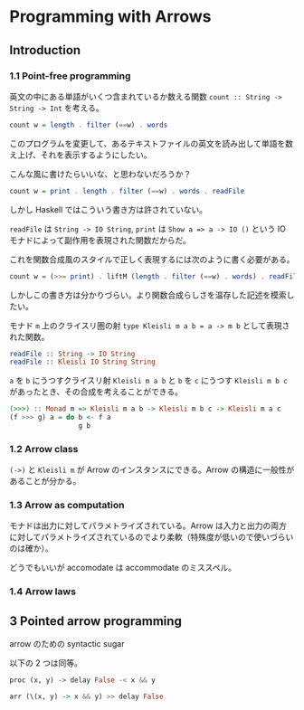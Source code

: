 # Programming with Arrows

## Introduction

### 1.1 Point-free programming

英文の中にある単語がいくつ含まれているか数える関数 `count :: String -> String -> Int` を考える。

```haskell
count w = length . filter (==w) . words
```

このプログラムを変更して、あるテキストファイルの英文を読み出して単語を数え上げ、それを表示するようにしたい。

こんな風に書けたらいいな、と思わないだろうか？

```haskell
count w = print . length . filter (==w) . words . readFile
```

しかし Haskell ではこういう書き方は許されていない。

`readFile` は `String -> IO String`, `print` は `Show a => a -> IO ()` という IO モナドによって副作用を表現された関数だからだ。

これを関数合成風のスタイルで正しく表現するには次のように書く必要がある。

```haskell
count w = (>>= print) . liftM (length . filter (==w) . words) . readFile
```

しかしこの書き方は分かりづらい。より関数合成らしさを温存した記述を模索したい。

モナド `m` 上のクライスリ圏の射 `type Kleisli m a b = a -> m b` として表現された関数。

```haskell
readFile :: String -> IO String
readFile :: Kleisli IO String String
```

`a` を `b` にうつすクライスリ射 `Kleisli m a b` と `b` を `c` にうつす `Kleisli m b c` があったとき、その合成を考えることができる。

```haskell
(>>>) :: Monad m => Kleisli m a b -> Kleisli m b c -> Kleisli m a c
(f >>> g) a = do b <- f a
                 g b
```

### 1.2 Arrow class

`(->)` と `Kleisli m` が Arrow のインスタンスにできる。Arrow の構造に一般性があることが分かる。

### 1.3 Arrow as computation

モナドは出力に対してパラメトライズされている。Arrow は入力と出力の両方に対してパラメトライズされているのでより柔軟（特殊度が低いので使いづらいのは確か）。

どうでもいいが accomodate は accommodate のミススペル。

### 1.4 Arrow laws

## 3 Pointed arrow programming

arrow のための syntactic sugar

以下の 2 つは同等。

```haskell
proc (x, y) -> delay False -< x && y

arr (\(x, y) -> x && y) >> delay False
```

